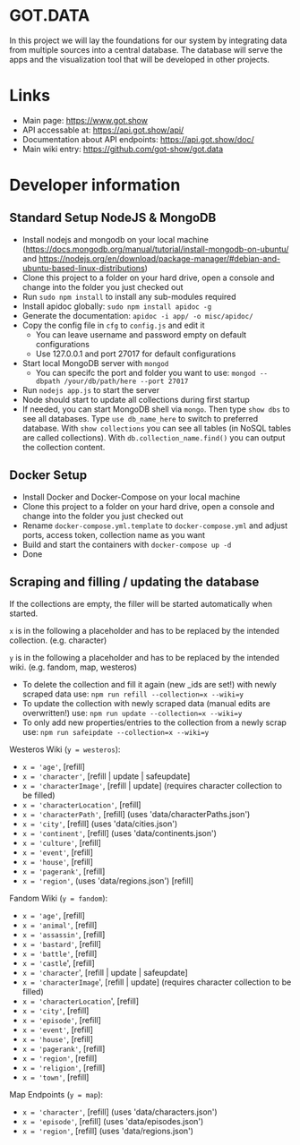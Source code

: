 # GOT.DATA 

In this project we will lay the foundations for our system by integrating data from multiple sources into a central database. The database will serve the apps and the visualization tool that will be developed in other projects.

# Links
  - Main page: https://www.got.show
  - API accessable at: https://api.got.show/api/
  - Documentation about API endpoints: https://api.got.show/doc/
  - Main wiki entry: https://github.com/got-show/got.data

# Developer information

## Standard Setup NodeJS & MongoDB
* Install nodejs and mongodb on your local machine (https://docs.mongodb.org/manual/tutorial/install-mongodb-on-ubuntu/ and https://nodejs.org/en/download/package-manager/#debian-and-ubuntu-based-linux-distributions)
* Clone this project to a folder on your hard drive, open a console and change into the folder you just checked out
* Run `sudo npm install` to install any sub-modules required
* Install apidoc globally: `sudo npm install apidoc -g`
* Generate the documentation: `apidoc -i app/ -o misc/apidoc/`
* Copy the config file in `cfg` to `config.js` and edit it
	* You can leave username and password empty on default configurations 
	* Use 127.0.0.1 and port 27017 for default configurations
* Start local MongoDB server with `mongod`
	* You can specifc the port and folder you want to use: `mongod --dbpath /your/db/path/here --port 27017`
* Run `nodejs app.js` to start the server
* Node should start to update all collections during first startup
* If needed, you can start MongoDB shell via `mongo`. Then type `show dbs` to see all databases. Type `use db_name_here` to switch to preferred database. With `show collections` you can see all tables (in NoSQL tables are called collections). With `db.collection_name.find()` you can output the collection content.

## Docker Setup
* Install Docker and Docker-Compose on your local machine
* Clone this project to a folder on your hard drive, open a console and change into the folder you just checked out
* Rename `docker-compose.yml.template` to `docker-compose.yml` and adjust ports, access token, collection name as you want
* Build and start the containers with `docker-compose up -d`
* Done

## Scraping and filling / updating the database

If the collections are empty, the filler will be started automatically when started.

`x` is in the following a placeholder and has to be replaced by the intended collection. (e.g. character)

`y` is in the following a placeholder and has to be replaced by the intended wiki. (e.g. fandom, map, westeros)

* To delete the collection and fill it again (new _ids are set!) with newly scraped data use: `npm run refill --collection=x --wiki=y`
* To update the collection with newly scraped data (manual edits are overwritten!) use: `npm run update --collection=x --wiki=y`
* To only add new properties/entries to the collection from a newly scrap use: `npm run safeipdate --collection=x --wiki=y`

Westeros Wiki (`y = westeros`):
*    `x = 'age'`, \[refill\]
*    `x = 'character'`, \[refill | update | safeupdate\]
*    `x = 'characterImage'`, \[refill | update\] (requires character collection to be filled)
*    `x = 'characterLocation'`, \[refill\]
*    `x = 'characterPath'`, \[refill\] (uses 'data/characterPaths.json')
*    `x = 'city'`, \[refill\] (uses 'data/cities.json')
*    `x = 'continent'`, \[refill\] (uses 'data/continents.json')
*    `x = 'culture'`, \[refill\]
*    `x = 'event'`, \[refill\]
*    `x = 'house'`, \[refill\]
*    `x = 'pagerank'`, \[refill\]
*    `x = 'region'`, (uses 'data/regions.json') \[refill\]

Fandom Wiki (`y = fandom`):
*    `x = 'age'`, \[refill\]
*    `x = 'animal'`, \[refill\]
*    `x = 'assassin'`, \[refill\]
*    `x = 'bastard'`, \[refill\]
*    `x = 'battle'`, \[refill\]
*    `x = 'castle`', \[refill\]
*    `x = 'character`', \[refill | update | safeupdate\]
*    `x = 'characterImage`', \[refill | update\] (requires character collection to be filled)
*    `x = 'characterLocation`', \[refill\]
*    `x = 'city'`,  \[refill\]
*    `x = 'episode'`, \[refill\]
*    `x = 'event'`, \[refill\]
*    `x = 'house'`, \[refill\]
*    `x = 'pagerank'`, \[refill\]
*    `x = 'region'`, \[refill\]
*    `x = 'religion'`, \[refill\]
*    `x = 'town'`, \[refill\]

Map Endpoints (`y = map`):
*    `x = 'character'`, \[refill\] (uses 'data/characters.json')
*    `x = 'episode'`, \[refill\] (uses 'data/episodes.json')
*    `x = 'region'`, \[refill\] (uses 'data/regions.json')
